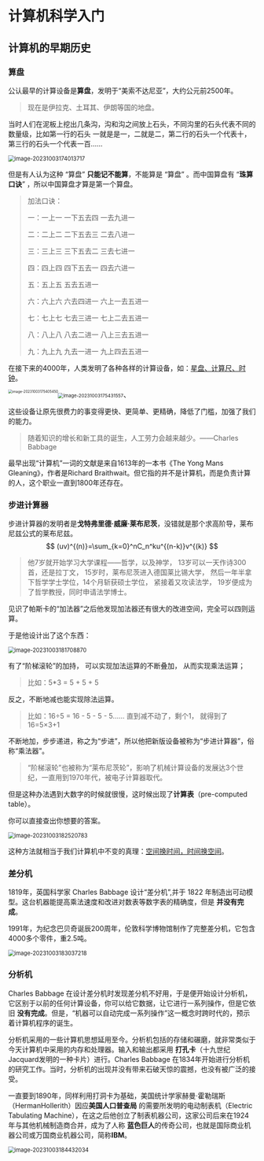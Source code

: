 # 计算机科学入门

## 计算机的早期历史

### 算盘

公认最早的计算设备是**算盘**，发明于“美索不达尼亚”，大约公元前2500年。

> 现在是伊拉克、土耳其、伊朗等国的地盘。

当时人们在泥板上挖出几条沟，沟和沟之间放上石头，不同沟里的石头代表不同的数量级，比如第一行的石头
一就是是一，二就是二，第二行的石头一个代表十，第三行的石头一个代表一百……

<img src="http://niu.ochiamalu.xyz/image-20231003174013717.png" alt="image-20231003174013717" style="zoom:80%;margin:0 auto" />

但是有人认为这种 “算盘” **只能记不能算**，不能算是 “算盘” 。而中国算盘有 “**珠算口诀**” ，所以中国算盘才算是第一个算盘。

> 加法口诀：
>
>一：一上一 一下五去四 一去九进一
>
>二：二上二 二下五去三 二去八进一
>
>三：三上三 三下五去二 三去七进一
>
>四：四上四 四下五去一 四去六进一
>
>五：五上五 五去五进一
>
>六：六上六 六去四进一 六上一去五进一
>
>七：七上七 七去三进一 七上二去五进一
>
>八：八上八 八去二进一 八上三去五进一
>
>九：九上九 九去一进一 九上四去五进一

在接下来的4000年，人类发明了各种各样的计算设备，如：<u>星盘、计算尺、时钟</u>。

<img src="http://niu.ochiamalu.xyz/image-20231003175405450.png" alt="image-20231003175405450" style="zoom:50%;float:left" /><img src="http://niu.ochiamalu.xyz/image-20231003175431557.png" alt="image-20231003175431557" style="zoom: 67%;" />、

这些设备让原先很费力的事变得更快、更简单、更精确，降低了门槛，加强了我们的能力。

> 随着知识的增长和新工具的诞生，人工劳力会越来越少。——Charles Babbage

最早出现“计算机”一词的文献是来自1613年的一本书《The Yong Mans Gleaning》，作者是Richard
Braithwait。但它指的并不是计算机，而是负责计算的人，这个职业一直到1800年还存在。

### 步进计算器

步进计算器的发明者是**戈特弗里德·威廉·莱布尼茨**，没错就是那个求高阶导，莱布尼兹公式的莱布尼兹。
$$
(uv)^{(n)}=\sum_{k=0}^nC_n^ku^{(n-k)}v^{(k)}
$$

> 他7岁就开始学习大学课程——哲学，以及神学，
> 13岁可以一天作诗300首，还是拉丁文，
> 15岁时，莱布尼茨进入德国莱比锡大学，
> 然后一年半拿下哲学学士学位，14个月斩获硕士学位，
> 紧接着又攻读法学，
> 19岁便成为了哲学教授，同时申请法学博士。

见识了帕斯卡的“加法器”之后他发现加法器还有很大的改进空间，完全可以四则运算。

于是他设计出了这个东西：

<img src="http://niu.ochiamalu.xyz/image-20231003181708870.png" alt="image-20231003181708870" style="zoom:80%;margin:0 auto" />

有了“阶梯滚轮”的加持， 可以实现加法运算的不断叠加， 从而实现乘法运算；

> 比如：5*3 = 5 + 5 + 5

反之，不断地减也能实现除法运算。

> 比如：16÷5 = 16 - 5 - 5 - 5……
> 直到减不动了，剩个1，
> 就得到了16=5×3+1

不断地加，步步递进，称之为“步进”，所以他把新版设备被称为“步进计算器”，俗称“乘法器”。

> “阶梯滚轮”也被称为“莱布尼茨轮”，影响了机械计算设备的发展达3个世纪，一直用到1970年代，被电子计算器取代。

但是这种办法遇到大数字的时候就很慢，这时候出现了**计算表**（pre-computed table）。

你可以直接查出你想要的答案。

<img src="http://niu.ochiamalu.xyz/image-20231003182520783.png" alt="image-20231003182520783" style="zoom:80%;margin:0 auto" />

这种方法就相当于我们计算机中不变的真理：<u>空间换时间，时间换空间</u>。

### 差分机

1819年，英国科学家 Charles Babbage 设计“差分机”,并于 1822 年制造出可动模型。这台机器能提高乘法速度和改进对数表等数字表的精确度，但是
**并没有完成**。

1991年，为纪念巴贝奇诞辰200周年，伦敦科学博物馆制作了完整差分机，它包含4000多个零件，重2.5吨。

<img src="http://niu.ochiamalu.xyz/image-20231003183037218.png" alt="image-20231003183037218" style="zoom:80%;margin:0 auto" />

### 分析机

Charles Babbage 在设计差分机时发现差分机不好用，于是便开始设计分析机，它区别于以前的任何计算设备，你可以给它数据，让它进行一系列操作，但是它依旧
**没有完成**。但是，“机器可以自动完成一系列操作”这一概念时跨时代的，预示着计算机程序的诞生。

分析机采用的一些计算机思想延用至今。分析机包括的存储和碾磨，就非常类似于今天计算机中采用的内存和处理器。输入和输出都采用
**打孔卡**（十九世纪Jacquard发明的一种卡片）进行。Charles Babbage 在1834年开始进行分析机的研究工作。当时，分析机的出现并没有带来石破天惊的震撼，也没有被广泛的接受。

一直要到1890年，同样利用打洞卡为基础，美国统计学家赫曼·霍勒瑞斯（HermanHollerith）因应**美国人口普查局**
的需要所发明的电动制表机（Electric Tabulating Machine），在这之后他创立了制表机器公司，这家公司后来在1924年与其他机械制造商合并，成为了人称
**蓝色巨人**的传奇公司，也就是国际商业机器公司或万国商业机器公司，简称**IBM**。

<img src="http://niu.ochiamalu.xyz/image-20231003184432034.png" alt="image-20231003184432034" style="zoom:80%;margin:0 auto" />


